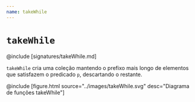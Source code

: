 ```yaml
---
name: takeWhile
---
```


# `takeWhile`

@include [signatures/takeWhile.md]

`takeWhile` cria uma coleção mantendo o prefixo mais longo de elementos que satisfazem o predicado `p`, descartando o restante.

@include [figure.html source="../images/takeWhile.svg" desc="Diagrama de funções takeWhile"]
